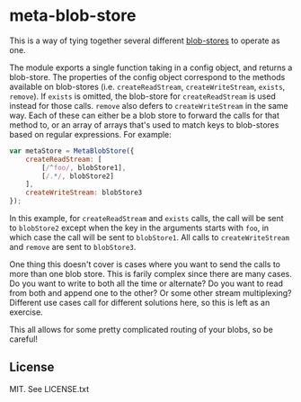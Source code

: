 # meta-blob-store

This is a way of tying together several different [blob-stores](https://www.npmjs.com/package/abstract-blob-store) to operate as one.

The module exports a single function taking in a config object, and returns a blob-store. The properties of the config object
correspond to the methods available on blob-stores (i.e. `createReadStream`, `createWriteStream`, `exists`, `remove`). If `exists` is omitted,
the blob-store for `createReadStream` is used instead for those calls. `remove` also defers to `createWriteStream` in the same way. Each
of these can either be a blob store to forward the calls for that method to, or an array of arrays that's used to match keys to blob-stores
based on regular expressions. For example:

```javascript
var metaStore = MetaBlobStore({
    createReadStream: [
        [/^foo/, blobStore1],
        [/.*/, blobStore2]
    ],
    createWriteStream: blobStore3
});
```

In this example, for `createReadStream` and `exists` calls, the call will be sent to `blobStore2` except when the key in the arguments
starts with `foo`, in which case the call will be sent to `blobStore1`. All calls to `createWriteStream` and `remove` are sent to
`blobStore3`.

One thing this doesn't cover is cases where you want to send the calls to more than one blob store. This is farily complex since there are
many cases. Do you want to write to both all the time or alternate? Do you want to read from both and append one to the other? Or some
other stream multiplexing? Different use cases call for different solutions here, so this is left as an exercise.

This all allows for some pretty complicated routing of your blobs, so be careful!

## License

MIT. See LICENSE.txt

